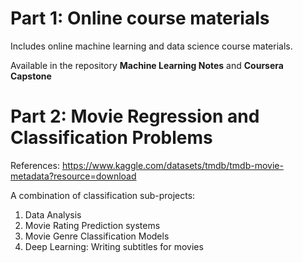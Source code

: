 # Part 1: Online course materials

Includes online machine learning and data science course materials. 

Available in the repository **Machine Learning Notes** and **Coursera Capstone**

# Part 2: Movie Regression and Classification Problems

References: https://www.kaggle.com/datasets/tmdb/tmdb-movie-metadata?resource=download

A combination of classification sub-projects:
1. Data Analysis
2. Movie Rating Prediction systems
3. Movie Genre Classification Models
4. Deep Learning: Writing subtitles for movies

